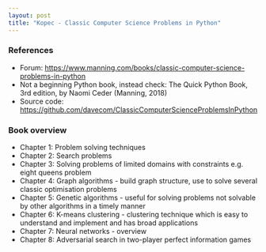 ```yaml
---
layout: post
title: "Kopec - Classic Computer Science Problems in Python"
---
```

### References
* Forum: https://www.manning.com/books/classic-computer-science-problems-in-python
* Not a beginning Python book, instead check: The Quick Python Book, 3rd edition, by Naomi Ceder (Manning, 2018)
* Source code: https://github.com/davecom/ClassicComputerScienceProblemsInPython

### Book overview
* Chapter 1: Problem solving techniques
* Chapter 2: Search problems
* Chapter 3: Solving problems of limited domains with constraints e.g. eight queens problem
* Chapter 4: Graph algorithms - build graph structure, use to solve several classic optimisation problems
* Chapter 5: Genetic algorithms - useful for solving problems not solvable by other algorithms in a timely manner
* Chapter 6: K-means clustering - clustering technique which is easy to understand and implement and has broad applications
* Chapter 7: Neural networks - overview
* Chapter 8: Adversarial search in two-player perfect information games
